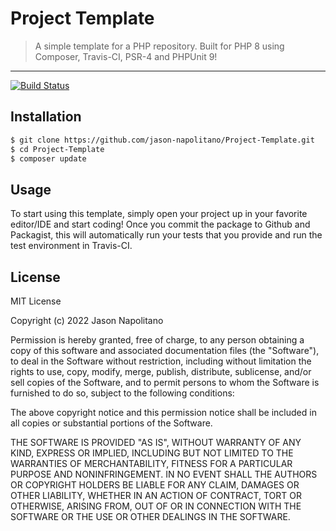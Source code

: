 # Project Template

> A simple template for a PHP repository. Built for PHP 8 using Composer, Travis-CI, PSR-4 and PHPUnit 9!
___

[![Build Status](https://travis-ci.com/jason-napolitano/PHP-Exceptions.svg?branch=master)](https://travis-ci.com/jason-napolitano/PHP-Exceptions)

## Installation
```bash
$ git clone https://github.com/jason-napolitano/Project-Template.git
$ cd Project-Template
$ composer update
```

## Usage
To start using this template, simply open your project up in your favorite editor/IDE and start coding! Once you commit the package to Github 
and Packagist, this will automatically run your tests that you provide and run the test environment in Travis-CI.

## License
MIT License

Copyright (c) 2022 Jason Napolitano

Permission is hereby granted, free of charge, to any person obtaining a copy
of this software and associated documentation files (the "Software"), to deal
in the Software without restriction, including without limitation the rights
to use, copy, modify, merge, publish, distribute, sublicense, and/or sell
copies of the Software, and to permit persons to whom the Software is
furnished to do so, subject to the following conditions:

The above copyright notice and this permission notice shall be included in all
copies or substantial portions of the Software.

THE SOFTWARE IS PROVIDED "AS IS", WITHOUT WARRANTY OF ANY KIND, EXPRESS OR
IMPLIED, INCLUDING BUT NOT LIMITED TO THE WARRANTIES OF MERCHANTABILITY,
FITNESS FOR A PARTICULAR PURPOSE AND NONINFRINGEMENT. IN NO EVENT SHALL THE
AUTHORS OR COPYRIGHT HOLDERS BE LIABLE FOR ANY CLAIM, DAMAGES OR OTHER
LIABILITY, WHETHER IN AN ACTION OF CONTRACT, TORT OR OTHERWISE, ARISING FROM,
OUT OF OR IN CONNECTION WITH THE SOFTWARE OR THE USE OR OTHER DEALINGS IN THE
SOFTWARE.
